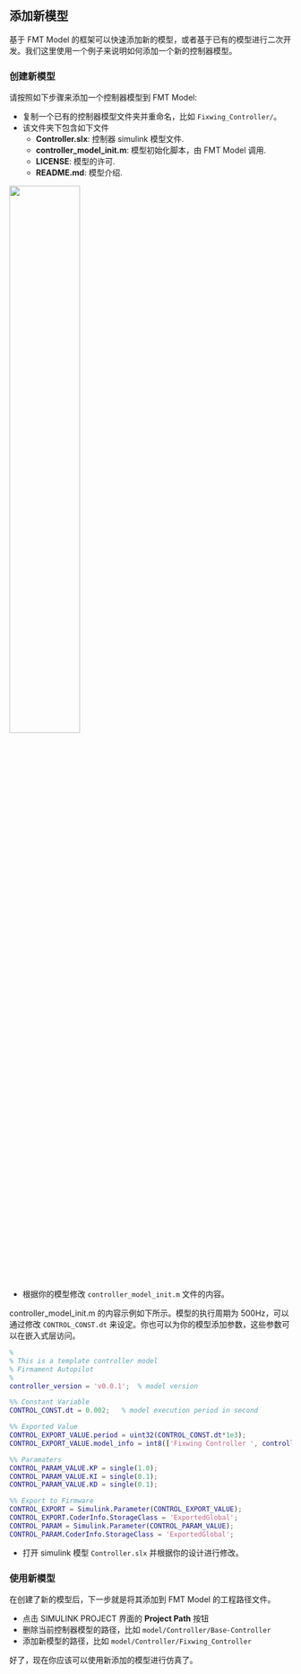 
## 添加新模型

基于 FMT Model 的框架可以快速添加新的模型，或者基于已有的模型进行二次开发。我们这里使用一个例子来说明如何添加一个新的控制器模型。

### 创建新模型

请按照如下步骤来添加一个控制器模型到 FMT Model:

- 复制一个已有的控制器模型文件夹并重命名，比如 `Fixwing_Controller/`。
- 该文件夹下包含如下文件
  - **Controller.slx**: 控制器 simulink 模型文件.
  - **controller_model_init.m**: 模型初始化脚本，由 FMT Model 调用.
  - **LICENSE**: 模型的许可.
  - **README.md**: 模型介绍.

<img src="figures/template_folder.png" width="50%">

- 根据你的模型修改 `controller_model_init.m` 文件的内容。

controller_model_init.m 的内容示例如下所示。模型的执行周期为 500Hz，可以通过修改 `CONTROL_CONST.dt` 来设定。你也可以为你的模型添加参数，这些参数可以在嵌入式层访问。

```matlab
% 
% This is a template controller model
% Firmament Autopilot
%
controller_version = 'v0.0.1';  % model version

%% Constant Variable
CONTROL_CONST.dt = 0.002;   % model execution period in second

%% Exported Value
CONTROL_EXPORT_VALUE.period = uint32(CONTROL_CONST.dt*1e3);
CONTROL_EXPORT_VALUE.model_info = int8(['Fixwing Controller ', controller_version, 0]); % 0 for end of string

%% Paramaters
CONTROL_PARAM_VALUE.KP = single(1.0);    
CONTROL_PARAM_VALUE.KI = single(0.1); 
CONTROL_PARAM_VALUE.KD = single(0.1); 

%% Export to Firmware
CONTROL_EXPORT = Simulink.Parameter(CONTROL_EXPORT_VALUE);
CONTROL_EXPORT.CoderInfo.StorageClass = 'ExportedGlobal';
CONTROL_PARAM = Simulink.Parameter(CONTROL_PARAM_VALUE);
CONTROL_PARAM.CoderInfo.StorageClass = 'ExportedGlobal';
```

- 打开 simulink 模型 `Controller.slx` 并根据你的设计进行修改。

### 使用新模型

在创建了新的模型后，下一步就是将其添加到 FMT Model 的工程路径文件。

- 点击 SIMULINK PROJECT 界面的 **Project Path** 按钮
- 删除当前控制器模型的路径，比如 `model/Controller/Base-Controller`
- 添加新模型的路径，比如 `model/Controller/Fixwing_Controller`

好了，现在你应该可以使用新添加的模型进行仿真了。
